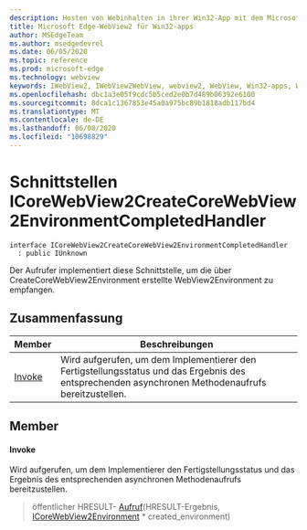 ```yaml
---
description: Hosten von Webinhalten in ihrer Win32-App mit dem Microsoft Edge WebView2-Steuerelement
title: Microsoft Edge-WebView2 für Win32-apps
author: MSEdgeTeam
ms.author: msedgedevrel
ms.date: 06/05/2020
ms.topic: reference
ms.prod: microsoft-edge
ms.technology: webview
keywords: IWebView2, IWebView2WebView, webview2, WebView, Win32-apps, Win32, Edge, ICoreWebView2, ICoreWebView2Controller, Browser-Steuerelement, Edge-HTML
ms.openlocfilehash: dbc1a3e05f9cdc5b5ced2e0b7d489b06392e6100
ms.sourcegitcommit: 8dca1c1367853e45a0a975bc89b1818adb117bd4
ms.translationtype: MT
ms.contentlocale: de-DE
ms.lasthandoff: 06/08/2020
ms.locfileid: "10698829"
---
```

# Schnittstellen ICoreWebView2CreateCoreWebView2EnvironmentCompletedHandler 

```
interface ICoreWebView2CreateCoreWebView2EnvironmentCompletedHandler
  : public IUnknown
```

Der Aufrufer implementiert diese Schnittstelle, um die über CreateCoreWebView2Environment erstellte WebView2Environment zu empfangen.

## Zusammenfassung

 Member                        | Beschreibungen
--------------------------------|---------------------------------------------
[Invoke](#invoke) | Wird aufgerufen, um dem Implementierer den Fertigstellungsstatus und das Ergebnis des entsprechenden asynchronen Methodenaufrufs bereitzustellen.

## Member

#### Invoke 

Wird aufgerufen, um dem Implementierer den Fertigstellungsstatus und das Ergebnis des entsprechenden asynchronen Methodenaufrufs bereitzustellen.

> öffentlicher HRESULT- [Aufruf](#invoke)(HRESULT-Ergebnis, [ICoreWebView2Environment](icorewebview2environment.md) * created_environment)

